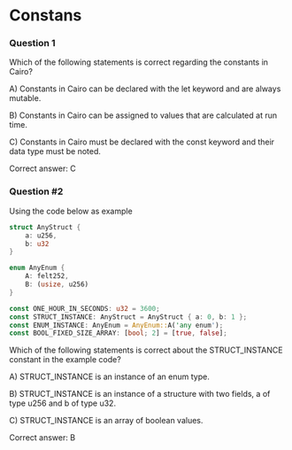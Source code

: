 # Constans

### Question 1

Which of the following statements is correct regarding the constants in Cairo?

A) Constants in Cairo can be declared with the let keyword and are always mutable.

B) Constants in Cairo can be assigned to values that are calculated at run time.

C) Constants in Cairo must be declared with the const keyword and their data type must be noted.

Correct answer: C

### Question #2

Using the code below as example

```rust
struct AnyStruct {
    a: u256,
    b: u32
}

enum AnyEnum {
    A: felt252,
    B: (usize, u256)
}

const ONE_HOUR_IN_SECONDS: u32 = 3600;
const STRUCT_INSTANCE: AnyStruct = AnyStruct { a: 0, b: 1 };
const ENUM_INSTANCE: AnyEnum = AnyEnum::A('any enum');
const BOOL_FIXED_SIZE_ARRAY: [bool; 2] = [true, false];
```

Which of the following statements is correct about the STRUCT_INSTANCE constant in the example code?

A) STRUCT_INSTANCE is an instance of an enum type.

B) STRUCT_INSTANCE is an instance of a structure with two fields, a of type u256 and b of type u32.

C) STRUCT_INSTANCE is an array of boolean values.

Correct answer: B